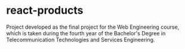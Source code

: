 # react-products
Project developed as the final project for the Web Engineering course, which is taken during the fourth year of the Bachelor's Degree in Telecommunication Technologies and Services Engineering.
